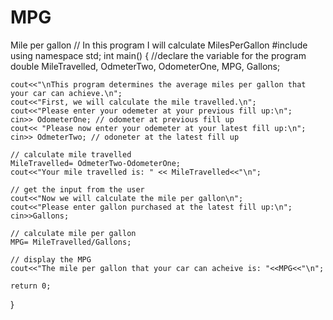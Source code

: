 # MPG
Mile per gallon 
// In this program I will calculate MilesPerGallon 
#include<iostream> 
using namespace std;
int main()
{
    //declare the variable for the program
    double MileTravelled, OdmeterTwo, OdometerOne, MPG, Gallons;

    cout<<"\nThis program determines the average miles per gallon that your car can achieve.\n";
    cout<<"First, we will calculate the mile travelled.\n";
    cout<<"Please enter your odemeter at your previous fill up:\n";
    cin>> OdometerOne; // odometer at previous fill up
    cout<< "Please now enter your odemeter at your latest fill up:\n";
    cin>> OdmeterTwo; // odoneter at the latest fill up

    // calculate mile travelled
    MileTravelled= OdmeterTwo-OdometerOne;
    cout<<"Your mile travelled is: " << MileTravelled<<"\n";

    // get the input from the user
    cout<<"Now we will calculate the mile per gallon\n";
    cout<<"Please enter gallon purchased at the latest fill up:\n";
    cin>>Gallons;

    // calculate mile per gallon 
    MPG= MileTravelled/Gallons;

    // display the MPG
    cout<<"The mile per gallon that your car can acheive is: "<<MPG<<"\n";

    return 0; 

}